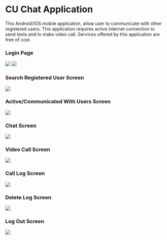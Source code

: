 # CU Chat Application

This Android/IOS mobile application, allow user to communicate with other registered users.
This application requires active internet connection to send texts and to make video call.
Services offered by this application are free of cost.


### Login Page
![](../master/screnpic/1.jpeg)
![](../master/screnpic/2.jpeg)

### Search Registered User Screen
![](../master/screnpic/3.jpeg)

### Active/Communicated With Users Screen
![](../master/screnpic/4(2).jpeg)

### Chat Screen
![](../master/screnpic/5.jpeg)

### Video Call Screen
![](../master/screnpic/6.jpeg)

### Call Log Screen
![](../master/screnpic/7.jpeg)


### Delete Log Screen
![](../master/screnpic/8.jpeg)

### Log Out Screen
![](../master/screnpic/9.jpeg)










